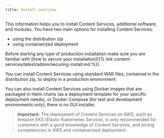 ```yaml
---
title: Install overview
---
```


This information helps you to install Content Services, additional software, and modules. You have two main options for installing Content Services:

* using the distribution zip
* using containerized deployment

Before starting any type of production installation make sure you are familiar with 
[how to secure your installation]({% link content-services/latest/admin/securing-install.md %}).

You can install Content Services using standard WAR files, contained in the distribution zip, to deploy in a production environment.

You can also install Content Services using Docker images that are packaged in Helm charts (as a deployment template for your specific deployment needs), or Docker Compose (for test and development environments only); there is no GUI installer.

> **Important:** The deployment of Content Services on AWS, such as Amazon EKS (Elastic Kubernetes Service), is only recommended for customers with a good knowledge of Content Services, and strong competencies in AWS and containerized deployment.
